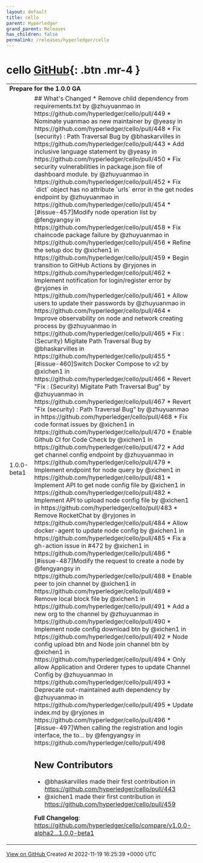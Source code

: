 ```yaml
---
layout: default
title: cello
parent: Hyperledger
grand_parent: Releases
has_children: false
permalink: /releases/hyperledger/cello
---
```


# cello <span class="fs-3 right-align">[GitHub](https://github.com/hyperledger/cello){: .btn .mr-4 }</span>


<div>
    <table>
        <tr>
            <td colspan="2">
                <b>
                    Prepare for the 1.0.0 GA
                </b>
            </td>
        </tr>
        <tr>
            <td>
                <span class="chip">
                    1.0.0-beta1
                </span>
            </td>
            <td>
                ## What's Changed
* Remove child dependency from requirements.txt by @zhuyuanmao in https://github.com/hyperledger/cello/pull/449
* Nominate yuanmao as new maintainer by @yeasy in https://github.com/hyperledger/cello/pull/448
* Fix (security) : Path Traversal Bug by @bhaskarvilles in https://github.com/hyperledger/cello/pull/443
* Add inclusive language statement by @yeasy in https://github.com/hyperledger/cello/pull/450
* Fix security vulnerabilities in package.json file of dashboard module. by @zhuyuanmao in https://github.com/hyperledger/cello/pull/452
* Fix `dict` object has no attribute `urls` error in the get nodes endpoint by @zhuyuanmao in https://github.com/hyperledger/cello/pull/454
* [#issue-457]Modify node operation list by @fengyangsy in https://github.com/hyperledger/cello/pull/458
* Fix chaincode package failure by @zhuyuanmao in https://github.com/hyperledger/cello/pull/456
* Refine the setup doc by @xichen1 in https://github.com/hyperledger/cello/pull/459
* Begin transition to GitHub Actions by @ryjones in https://github.com/hyperledger/cello/pull/462
* Implement notification for login/register error by @ryjones in https://github.com/hyperledger/cello/pull/461
* Allow users to update their passwords by @zhuyuanmao in https://github.com/hyperledger/cello/pull/464
* Improve observability on node and network creating process by @zhuyuanmao in https://github.com/hyperledger/cello/pull/465
* Fix : (Security) Migitate Path Traversal Bug by @bhaskarvilles in https://github.com/hyperledger/cello/pull/455
* [#issue-460]Switch Docker Compose to v2 by @xichen1 in https://github.com/hyperledger/cello/pull/466
* Revert "Fix : (Security) Migitate Path Traversal Bug" by @zhuyuanmao in https://github.com/hyperledger/cello/pull/467
* Revert "Fix (security) : Path Traversal Bug" by @zhuyuanmao in https://github.com/hyperledger/cello/pull/468
* Fix code format issues by @xichen1 in https://github.com/hyperledger/cello/pull/470
* Enable Github CI for Code Check by @xichen1 in https://github.com/hyperledger/cello/pull/472
* Add get channel config endpoint by @zhuyuanmao in https://github.com/hyperledger/cello/pull/479
* Implement endpoint for node query by @xichen1 in https://github.com/hyperledger/cello/pull/481
* Implement API to get node config file by @xichen1 in https://github.com/hyperledger/cello/pull/482
* Implement API to upload node config file by @xichen1 in https://github.com/hyperledger/cello/pull/483
* Remove RocketChat by @ryjones in https://github.com/hyperledger/cello/pull/484
* Allow docker-agent to update node config by @xichen1 in https://github.com/hyperledger/cello/pull/485
* Fix a gh-action issue in #472 by @xichen1 in https://github.com/hyperledger/cello/pull/486
* [#issue-487]Modify the request to create a node by @fengyangsy in https://github.com/hyperledger/cello/pull/488
* Enable peer to join channel by @xichen1 in https://github.com/hyperledger/cello/pull/489
* Remove local block file by @xichen1 in https://github.com/hyperledger/cello/pull/491
* Add a new org to the channel by @zhuyuanmao in https://github.com/hyperledger/cello/pull/490
* Implement node config download btn by @xichen1 in https://github.com/hyperledger/cello/pull/492
* Node config upload btn and Node join channel btn by @xichen1 in https://github.com/hyperledger/cello/pull/494
* Only allow Application and Orderer types to update Channel Config by @zhuyuanmao in https://github.com/hyperledger/cello/pull/493
* Deprecate out-maintained auth dependency by @zhuyuanmao in https://github.com/hyperledger/cello/pull/495
* Update index.md by @ryjones in https://github.com/hyperledger/cello/pull/496
* [#issue-497]When calling the registration and login interface, the to… by @fengyangsy in https://github.com/hyperledger/cello/pull/498

## New Contributors
* @bhaskarvilles made their first contribution in https://github.com/hyperledger/cello/pull/443
* @xichen1 made their first contribution in https://github.com/hyperledger/cello/pull/459

**Full Changelog**: https://github.com/hyperledger/cello/compare/v1.0.0-alpha2...1.0.0-beta1
            </td>
        </tr>
    </table>
    <a href="https://github.com/hyperledger/cello/releases/tag/1.0.0-beta1" class=".btn">
        View on GitHub
    </a>
    <span class="right-align">
        Created At 2022-11-19 16:25:39 +0000 UTC
    </span>
</div>

